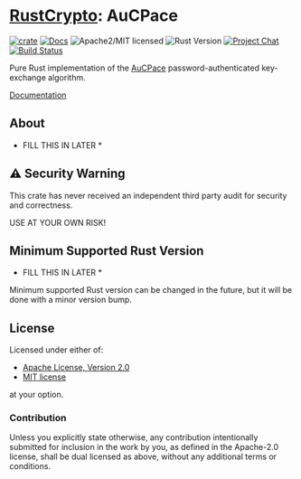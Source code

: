 # [RustCrypto]: AuCPace

[![crate][crate-image]][crate-link]
[![Docs][docs-image]][docs-link]
![Apache2/MIT licensed][license-image]
![Rust Version][rustc-image]
[![Project Chat][chat-image]][chat-link]
[![Build Status][build-image]][build-link]

Pure Rust implementation of the [AuCPace] password-authenticated key-exchange algorithm.

[Documentation][docs-link]

## About

* FILL THIS IN LATER *

## ⚠️ Security Warning

This crate has never received an independent third party audit for security and
correctness.

USE AT YOUR OWN RISK!

## Minimum Supported Rust Version

* FILL THIS IN LATER *

Minimum supported Rust version can be changed in the future, but it will be
done with a minor version bump.

## License

Licensed under either of:

 * [Apache License, Version 2.0](http://www.apache.org/licenses/LICENSE-2.0)
 * [MIT license](http://opensource.org/licenses/MIT)

at your option.

### Contribution

Unless you explicitly state otherwise, any contribution intentionally submitted
for inclusion in the work by you, as defined in the Apache-2.0 license, shall be
dual licensed as above, without any additional terms or conditions.

[//]: # (badges)

[crate-image]: https://img.shields.io/crates/v/aucpace.svg
[crate-link]: https://crates.io/crates/aucpace
[docs-image]: https://docs.rs/aucpace/badge.svg
[docs-link]: https://docs.rs/aucpace/
[license-image]: https://img.shields.io/badge/license-Apache2.0/MIT-blue.svg
[rustc-image]: https://img.shields.io/badge/rustc-1.56+-blue.svg
[chat-image]: https://img.shields.io/badge/zulip-join_chat-blue.svg
[chat-link]: https://rustcrypto.zulipchat.com/#narrow/stream/260045-PAKEs
[build-image]: https://github.com/RustCrypto/PAKEs/actions/workflows/aucpace.yml/badge.svg
[build-link]: https://github.com/RustCrypto/PAKEs/actions/workflows/aucpace.yml

[//]: # (general links)

[RustCrypto]: https://github.com/RustCrypto
[AuCPace]: https://eprint.iacr.org/2018/286
